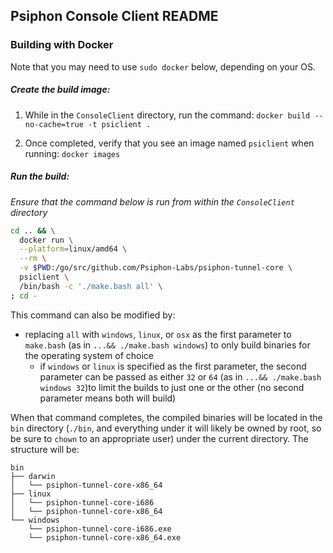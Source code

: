 ## Psiphon Console Client README

### Building with Docker

Note that you may need to use `sudo docker` below, depending on your OS.

##### Create the build image:

1. While in the `ConsoleClient` directory, run the command: `docker build --no-cache=true -t psiclient .`

2. Once completed, verify that you see an image named `psiclient` when running: `docker images`

##### Run the build:

*Ensure that the command below is run from within the `ConsoleClient` directory*

```bash
cd .. && \
  docker run \
  --platform=linux/amd64 \
  --rm \
  -v $PWD:/go/src/github.com/Psiphon-Labs/psiphon-tunnel-core \
  psiclient \
  /bin/bash -c './make.bash all' \
; cd -
```

This command can also be modified by:
 - replacing `all` with `windows`, `linux`, or `osx` as the first parameter to `make.bash` (as in `...&& ./make.bash windows`) to only build binaries for the operating system of choice
   - if `windows` or `linux` is specified as the first parameter, the second parameter can be passed as either `32` or `64` (as in `...&& ./make.bash windows 32`)to limit the builds to just one or the other (no second parameter means both will build)

When that command completes, the compiled binaries will be located in the `bin` directory (`./bin`, and everything under it will likely be owned by root, so be sure to `chown` to an appropriate user) under the current directory. The structure will be:

```
bin
├── darwin
│   └── psiphon-tunnel-core-x86_64
├── linux
│   └── psiphon-tunnel-core-i686
│   └── psiphon-tunnel-core-x86_64
└── windows
    └── psiphon-tunnel-core-i686.exe
    └── psiphon-tunnel-core-x86_64.exe

```

